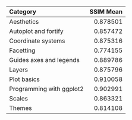 | Category                 |   SSIM Mean |
|:-------------------------|------------:|
| Aesthetics               |    0.878501 |
| Autoplot and fortify     |    0.857472 |
| Coordinate systems       |    0.875316 |
| Facetting                |    0.774155 |
| Guides axes and legends  |    0.889786 |
| Layers                   |    0.875796 |
| Plot basics              |    0.910058 |
| Programming with ggplot2 |    0.902991 |
| Scales                   |    0.863321 |
| Themes                   |    0.814108 |